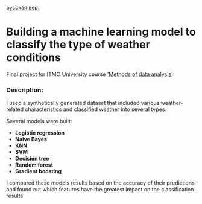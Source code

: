 [русская вер.](README.md)
# Building a machine learning model to classify the type of weather conditions
Final project for ITMO University course ['Methods of data analysis'](https://github.com/ooggaboog/itmo-bonustrack-ml)

### Description:  
I used a synthetically generated dataset that included various weather-related characteristics and classified weather into several types.

Several models were built:
* **Logistic regression**
* **Naive Bayes**
* **KNN**
* **SVM**
* **Decision tree**
* **Random forest**
* **Gradient boosting**

I compared these models results based on the accuracy of their predictions and found out which features have the greatest impact on the classification results.
